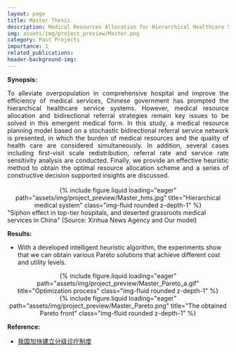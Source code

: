 ```yaml
---
layout: page
title: Master Thesis
description: Medical Resources Allocation for Hierarchical Healthcare Service System Based on Multi-objective Bacterial Colony Optimization @SZU, Shenzhen
img: assets/img/project_preview/Master.png
category: Past Projects
importance: 1
related_publications:
header-background-img:
---
```


**Synopsis:**
<div style="text-align: justify;">
To alleviate overpopulation in comprehensive hospital and improve the efficiency of medical services, Chinese government has prompted the hierarchical healthcare service systems. However, medical resource allocation and bidirectional referral strategies remain key issues to be solved in this emergent medical form. In this study, a medical resource planning model based on a stochastic bidirectional referral service network is presented, in which the burden of medical resources and the quality of health care are considered simultaneously. In addition, several cases including first-visit scale redistribution, referral rate and service rate sensitivity analysis are conducted. Finally, we provide an effective heuristic method to obtain the optimal resource allocation scheme and a series of constructive decision supported insights are discussed.
</div>
<br>
<div class="row">
    <div class="col-sm-2 mt-md-0"></div>
    <div class="col-sm-8 mt-md-0" style="text-align: center;">
        <div style="margin: auto;">
            {% include figure.liquid loading="eager" path="assets/img/project_preview/Master_hms.jpg" title="Hierarchical medical system" class="img-fluid rounded z-depth-1" %}
        </div>
    </div>
    <div class="col-sm-2 mt-md-0"></div>
</div>
<div class="caption">
    "Siphon effect in top-tier hospitals, and deserted grassroots medical services in China" (Source: Xinhua News Agency and Our model)
</div>

**Results:**
- With a developed intelligent heuristic algorithm, the experiments show that we can obtain various Pareto solutions that achieve different cost and utility levels.
<div class="row">
    <div class="col-sm-2 mt-md-0"></div>
    <div class="col-sm-4" style="text-align: center;">
        <div style="width: 97%; margin: auto;">
            {% include figure.liquid loading="eager" path="assets/img/project_preview/Master_Pareto_a.gif" title="Optimization process" class="img-fluid rounded z-depth-1" %}
        </div>
    </div>
    <div class="col-sm-4" style="text-align: center;">
        <div style="margin: auto;">
            {% include figure.liquid loading="eager" path="assets/img/project_preview/Master_Pareto.png" title="The obtained Pareto front" class="img-fluid rounded z-depth-1" %}
        </div>
    </div>
    <div class="col-sm-2 mt-md-0"></div>
</div>

**Reference:**
- [我国加快建立分级诊疗制度](https://www.gov.cn/lianbo/bumen/202307/content_6894340.htm)
